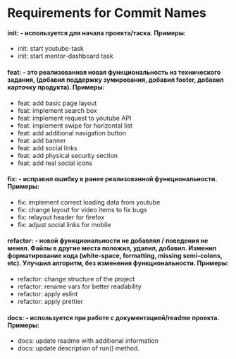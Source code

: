 # Requirements for Commit Names

#### init: - используется для начала проекта/таска. Примеры:
+ init: start youtube-task
+ init: start mentor-dashboard task

#### feat: - это реализованная новая функциональность из технического задания, (добавил поддержку зумирования, добавил footer, добавил карточку продукта). Примеры:

+ feat: add basic page layout
+ feat: implement search box 
+ feat: implement request to youtube API
+ feat: implement swipe for horizontal list
+ feat: add additional navigation button
+ feat: add banner
+ feat: add social links
+ feat: add physical security section
+ feat: add real social icons

#### fix: - исправил ошибку в ранее реализованной функциональности. Примеры:

+ fix: implement correct loading data from youtube
+ fix: change layout for video items to fix bugs
+ fix: relayout header for firefox
+ fix: adjust social links for mobile

#### refactor: - новой функциональности не добавлял / поведения не менял. Файлы в другие места положил, удалил, добавил. Изменил форматирование кода (white-space, formatting, missing semi-colons, etc). Улучшил алгоритм, без изменения функциональности. Примеры:

+ refactor: change structure of the project
+ refactor: rename vars for better readability
+ refactor: apply eslint
+ refactor: apply prettier

#### docs: - используется при работе с документацией/readme проекта. Примеры:

+ docs: update readme with additional information
+ docs: update description of run() method.
